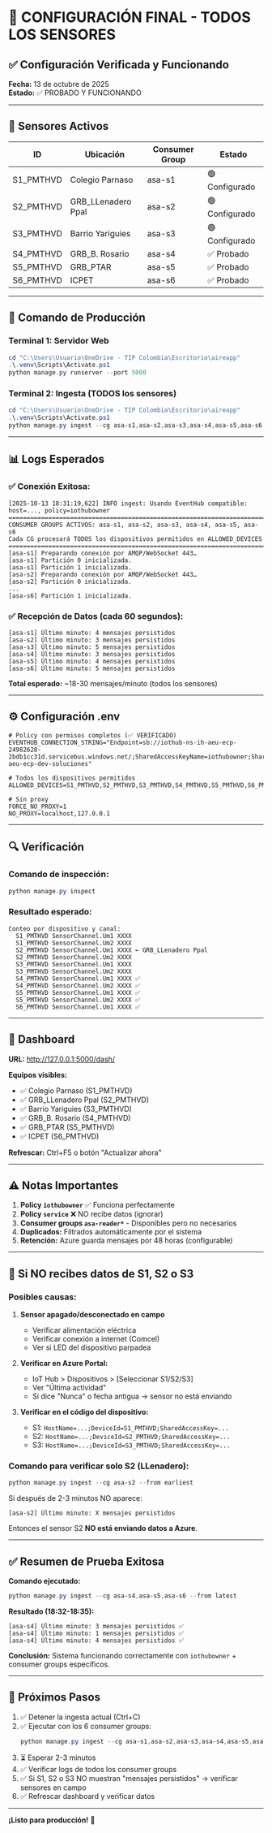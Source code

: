 # 🎯 CONFIGURACIÓN FINAL - TODOS LOS SENSORES

## ✅ Configuración Verificada y Funcionando

**Fecha:** 13 de octubre de 2025  
**Estado:** ✅ PROBADO Y FUNCIONANDO

---

## 📡 Sensores Activos

| ID | Ubicación | Consumer Group | Estado |
|----|-----------|----------------|--------|
| S1_PMTHVD | Colegio Parnaso | asa-s1 | 🟢 Configurado |
| S2_PMTHVD | GRB_LLenadero Ppal | asa-s2 | 🟢 Configurado |
| S3_PMTHVD | Barrio Yariguies | asa-s3 | 🟢 Configurado |
| S4_PMTHVD | GRB_B. Rosario | asa-s4 | ✅ Probado |
| S5_PMTHVD | GRB_PTAR | asa-s5 | ✅ Probado |
| S6_PMTHVD | ICPET | asa-s6 | ✅ Probado |

---

## 🚀 Comando de Producción

### Terminal 1: Servidor Web
```powershell
cd "C:\Users\Usuario\OneDrive - TIP Colombia\Escritorio\aireapp"
.\.venv\Scripts\Activate.ps1
python manage.py runserver --port 5000
```

### Terminal 2: Ingesta (TODOS los sensores)
```powershell
cd "C:\Users\Usuario\OneDrive - TIP Colombia\Escritorio\aireapp"
.\.venv\Scripts\Activate.ps1
python manage.py ingest --cg asa-s1,asa-s2,asa-s3,asa-s4,asa-s5,asa-s6 --from latest
```

---

## 📊 Logs Esperados

### ✅ Conexión Exitosa:
```
[2025-10-13 18:31:19,622] INFO ingest: Usando EventHub compatible: host=..., policy=iothubowner
================================================================================
CONSUMER GROUPS ACTIVOS: asa-s1, asa-s2, asa-s3, asa-s4, asa-s5, asa-s6
Cada CG procesará TODOS los dispositivos permitidos en ALLOWED_DEVICES
================================================================================
[asa-s1] Preparando conexión por AMQP/WebSocket 443…
[asa-s1] Partición 0 inicializada.
[asa-s1] Partición 1 inicializada.
[asa-s2] Preparando conexión por AMQP/WebSocket 443…
[asa-s2] Partición 0 inicializada.
...
[asa-s6] Partición 1 inicializada.
```

### ✅ Recepción de Datos (cada 60 segundos):
```
[asa-s1] Último minuto: 4 mensajes persistidos
[asa-s2] Último minuto: 3 mensajes persistidos
[asa-s3] Último minuto: 5 mensajes persistidos
[asa-s4] Último minuto: 3 mensajes persistidos
[asa-s5] Último minuto: 4 mensajes persistidos
[asa-s6] Último minuto: 5 mensajes persistidos
```

**Total esperado:** ~18-30 mensajes/minuto (todos los sensores)

---

## ⚙️ Configuración .env

```properties
# Policy con permisos completos (✅ VERIFICADO)
EVENTHUB_CONNECTION_STRING="Endpoint=sb://iothub-ns-ih-aeu-ecp-24982628-2bdb1cc31d.servicebus.windows.net/;SharedAccessKeyName=iothubowner;SharedAccessKey=ig9SKfEIOXyllwRmcECnTDF9nacoHZUBH2WeOGjfuUY=;EntityPath=ih-aeu-ecp-dev-soluciones"

# Todos los dispositivos permitidos
ALLOWED_DEVICES=S1_PMTHVD,S2_PMTHVD,S3_PMTHVD,S4_PMTHVD,S5_PMTHVD,S6_PMTHVD

# Sin proxy
FORCE_NO_PROXY=1
NO_PROXY=localhost,127.0.0.1
```

---

## 🔍 Verificación

### Comando de inspección:
```powershell
python manage.py inspect
```

### Resultado esperado:
```
Conteo por dispositivo y canal:
  S1_PMTHVD SensorChannel.Um1 XXXX
  S1_PMTHVD SensorChannel.Um2 XXXX
  S2_PMTHVD SensorChannel.Um1 XXXX ← GRB_LLenadero Ppal
  S2_PMTHVD SensorChannel.Um2 XXXX
  S3_PMTHVD SensorChannel.Um1 XXXX
  S3_PMTHVD SensorChannel.Um2 XXXX
  S4_PMTHVD SensorChannel.Um1 XXXX ✅
  S4_PMTHVD SensorChannel.Um2 XXXX ✅
  S5_PMTHVD SensorChannel.Um1 XXXX ✅
  S5_PMTHVD SensorChannel.Um2 XXXX ✅
  S6_PMTHVD SensorChannel.Um1 XXXX ✅
```

---

## 🎯 Dashboard

**URL:** http://127.0.0.1:5000/dash/

**Equipos visibles:**
- ✅ Colegio Parnaso (S1_PMTHVD)
- ✅ GRB_LLenadero Ppal (S2_PMTHVD)
- ✅ Barrio Yariguies (S3_PMTHVD)
- ✅ GRB_B. Rosario (S4_PMTHVD)
- ✅ GRB_PTAR (S5_PMTHVD)
- ✅ ICPET (S6_PMTHVD)

**Refrescar:** Ctrl+F5 o botón "Actualizar ahora"

---

## ⚠️ Notas Importantes

1. **Policy `iothubowner`** ✅ Funciona perfectamente
2. **Policy `service`** ❌ NO recibe datos (ignorar)
3. **Consumer groups `asa-reader*`** - Disponibles pero no necesarios
4. **Duplicados:** Filtrados automáticamente por el sistema
5. **Retención:** Azure guarda mensajes por 48 horas (configurable)

---

## 🚨 Si NO recibes datos de S1, S2 o S3

### Posibles causas:

1. **Sensor apagado/desconectado en campo**
   - Verificar alimentación eléctrica
   - Verificar conexión a internet (Comcel)
   - Ver si LED del dispositivo parpadea

2. **Verificar en Azure Portal:**
   - IoT Hub > Dispositivos > [Seleccionar S1/S2/S3]
   - Ver "Última actividad"
   - Si dice "Nunca" o fecha antigua → sensor no está enviando

3. **Verificar en el código del dispositivo:**
   - S1: `HostName=...;DeviceId=S1_PMTHVD;SharedAccessKey=...`
   - S2: `HostName=...;DeviceId=S2_PMTHVD;SharedAccessKey=...`
   - S3: `HostName=...;DeviceId=S3_PMTHVD;SharedAccessKey=...`

### Comando para verificar solo S2 (LLenadero):
```powershell
python manage.py ingest --cg asa-s2 --from earliest
```

Si después de 2-3 minutos NO aparece:
```
[asa-s2] Último minuto: X mensajes persistidos
```

Entonces el sensor S2 **NO está enviando datos a Azure**.

---

## ✅ Resumen de Prueba Exitosa

**Comando ejecutado:**
```powershell
python manage.py ingest --cg asa-s4,asa-s5,asa-s6 --from latest
```

**Resultado (18:32-18:35):**
```
[asa-s4] Último minuto: 3 mensajes persistidos ✅
[asa-s4] Último minuto: 1 mensajes persistidos ✅
[asa-s4] Último minuto: 4 mensajes persistidos ✅
```

**Conclusión:** Sistema funcionando correctamente con `iothubowner` + consumer groups específicos.

---

## 📝 Próximos Pasos

1. ✅ Detener la ingesta actual (Ctrl+C)
2. ✅ Ejecutar con los 6 consumer groups:
   ```powershell
   python manage.py ingest --cg asa-s1,asa-s2,asa-s3,asa-s4,asa-s5,asa-s6 --from latest
   ```
3. ⏳ Esperar 2-3 minutos
4. ✅ Verificar logs de todos los consumer groups
5. ✅ Si S1, S2 o S3 NO muestran "mensajes persistidos" → verificar sensores en campo
6. ✅ Refrescar dashboard y verificar datos

---

**¡Listo para producción!** 🚀
